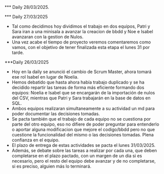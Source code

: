 *** Daily 28/03/2025.


*** Daily 27/03/2025
- Tal como decidimos hoy dividimos el trabajo en dos equipos, Patri y Sara iran a una minisala a avanzar la creacion de bbdd y Noe e Isabel avanzaran con la gestion de Nulos.
- Una vez acabe el tiempo de proyecto veremos comentaremos como vamos, con el objetivo de tener finalizada esta etapa el lunes 31 por tarde.


***Daily 26/03/2025

- Hoy en la daily se anunció el cambio de Scrum Master, ahora tomará ese rol Isabel en lugar de Noelia. 
- Hemos debatido que hasta ahora había trabajo duplicado y se ha decidido repartir las tareas de forma más eficiente formando dos equipos: Noelia e Isabel que se encargarán de la importación de nulos del CSV, mientras que Patri y Sara trabajarán en la base de datos en SQL. 
- Ambos equipos realizaran simultaneamente a su actividad un md para poder documentar las decisiones tomadas.
- Se pacta también que el trabajo de cada equipo no se cuestiona por parte del otro equipo, eso no difiere de poder preguntar para entenderlo o aportar alguna modificacion que mejore el codigo/bbdd pero no que cuestione la funcionalidad del mismo o las decisiones tomadas. Plena confianza en el equipo.
- El plazo de entrega de estas actividades se pacta el lunes 31/03/2025.
- Además, se debate sobre las tareas a realizar por cada una, que deben completarse en el plazo pactado, con un margen de un dia si es necesario, pero el resto del equipo debe avanzar y de no completarse, si es preciso, alguien más lo terminará. 

